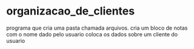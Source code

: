 # organizacao_de_clientes

programa que cria uma pasta chamada arquivos.
cria um bloco de notas com o nome dado pelo usuario
coloca os dados sobre um cliente do usuario
